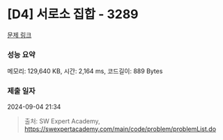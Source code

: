 # [D4] 서로소 집합 - 3289 

[문제 링크](https://swexpertacademy.com/main/code/problem/problemDetail.do?contestProbId=AWBJKA6qr2oDFAWr) 

### 성능 요약

메모리: 129,640 KB, 시간: 2,164 ms, 코드길이: 889 Bytes

### 제출 일자

2024-09-04 21:34



> 출처: SW Expert Academy, https://swexpertacademy.com/main/code/problem/problemList.do
